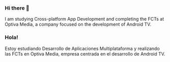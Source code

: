 ### Hi there 👋
I am studying Cross-platform App Development and completing the FCTs at Optiva Media, a company focused on the development of Android TV.

### Hola!
Estoy estudiando Desarrollo de Aplicaciones Multiplataforma y realizando las FCTs en Optiva Media, empresa centrada en el desarrollo de Android TV.



<!--
**roldanoteodavid/roldanoteodavid** is a ✨ _special_ ✨ repository because its `README.md` (this file) appears on your GitHub profile.

Here are some ideas to get you started:

- 🔭 I’m currently working on ...
- 🌱 I’m currently learning ...
- 👯 I’m looking to collaborate on ...
- 🤔 I’m looking for help with ...
- 💬 Ask me about ...
- 📫 How to reach me: ...
- 😄 Pronouns: ...
- ⚡ Fun fact: ...
-->
